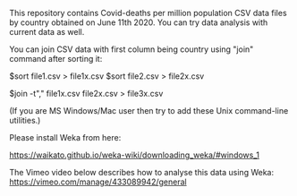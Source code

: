 This repository contains Covid-deaths per million population CSV data files by country obtained on June 11th 2020.
You can try data analysis with current data as well. 

You can join CSV data with first column being country using "join" command after sorting it:

$sort file1.csv > file1x.csv
$sort file2.csv > file2x.csv

$join -t"," file1x.csv file2x.csv > file3x.csv

(If you are MS Windows/Mac user then try to add these Unix command-line utilities.) 

Please install Weka from here:

https://waikato.github.io/weka-wiki/downloading_weka/#windows_1


The Vimeo video below describes how to analyse this data using Weka:
https://vimeo.com/manage/433089942/general

